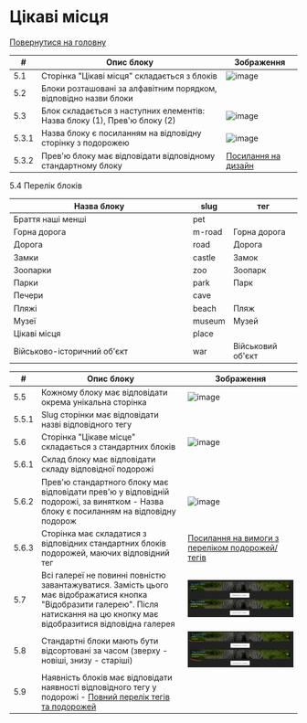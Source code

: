 # Цікаві місця

[Повернутися на головну](../Requirements/Requirements.md)

<table data-full-width="true"><thead><tr><th>#</th><th>Опис блоку</th><th>Зображення</th></tr></thead><tbody><tr><td>5.1</td><td>Сторінка "Цікаві місця" складається з блоків</td><td><img src="https://github.com/scholokov/long-travel-2/assets/22824947/f8368f09-e62f-40e2-b1a6-92e75c902fca" alt="image"></td></tr><tr><td>5.2</td><td>Блоки розташовані за алфавітним порядком, відповідно назви блоки</td><td></td></tr><tr><td>5.3</td><td>Блок складається з наступних елементів: Назва блоку (1), Прев'ю блоку (2)</td><td><img src="https://github.com/scholokov/long-travel-2/assets/22824947/1e47bf62-1b1c-45b8-bc2c-316fd82a26ed" alt="image"></td></tr><tr><td>5.3.1</td><td>Назва блоку є посиланням на відповідну сторінку з подорожею</td><td><img src="https://github.com/scholokov/long-travel-2/assets/22824947/dfef70bc-570e-4cba-9457-5054dd261dbf" alt="image"></td></tr><tr><td>5.3.2</td><td>Прев'ю блоку має відповідати відповідному стандартному блоку</td><td><a href="https://www.figma.com/file/mh7iDnG6ec7yiC0SCGad7L/Long-Travel?type=design&#x26;node-id=986-6&#x26;mode=design&#x26;t=0shjHX2jtlVOWFi1-0">Посилання на дизайн</a></td></tr></tbody></table>

5.4 Перелік блоків

<table data-full-width="true"><thead><tr><th width="300">Назва блоку</th><th>slug</th><th>тег</th></tr></thead><tbody><tr><td>Браття наші менші</td><td>pet</td><td></td></tr><tr><td>Горна дорога</td><td>m-road</td><td>Горна дорога</td></tr><tr><td>Дорога</td><td>road</td><td>Дорога</td></tr><tr><td>Замки</td><td>castle</td><td>Замок</td></tr><tr><td>Зоопарки</td><td>zoo</td><td>Зоопарк</td></tr><tr><td>Парки</td><td>park</td><td>Парк</td></tr><tr><td>Печери</td><td>cave</td><td></td></tr><tr><td>Пляжі</td><td>beach</td><td>Пляж</td></tr><tr><td>Музеї</td><td>museum</td><td>Музей</td></tr><tr><td>Цікаві місця</td><td>place</td><td></td></tr><tr><td>Військово-історичний об'єкт</td><td>war</td><td>Військовий об'єкт</td></tr></tbody></table>

<table data-full-width="true"><thead><tr><th>#</th><th>Опис блоку</th><th>Зображення</th></tr></thead><tbody><tr><td>5.5</td><td>Кожному блоку має відповідати окрема унікальна сторінка</td><td><img src="https://github.com/scholokov/long-travel-2/assets/22824947/3a4ea7bf-4e6b-431d-a31d-a38557c93528" alt="image"></td></tr><tr><td>5.5.1</td><td>Slug сторінки має відповідати назві відповідного тегу</td><td></td></tr><tr><td>5.6</td><td>Сторінка "Цікаве місце" складається з стандартних блоків</td><td><img src="https://github.com/scholokov/long-travel-2/assets/22824947/fa227aa0-e993-40d6-b523-4289423a14cd" alt="image"></td></tr><tr><td>5.6.1</td><td>Склад блоку має відповідати складу відповідної подорожі</td><td></td></tr><tr><td>5.6.2</td><td>Прев'ю стандартного блоку має відповідати прев'ю у відповідній подорожі, за винятком - Назва блоку є посиланням на відповідну подорож</td><td><img src="https://github.com/scholokov/long-travel-2/assets/22824947/534a2cd4-38ba-475f-9139-9cc0be9393b8" alt="image"></td></tr><tr><td>5.6.3</td><td>Сторінка має складатися з відповідних стандартних блоків подорожей, маючих відповідний тег</td><td><a href="https://github.com/scholokov/long-travel-2/wiki/3.1-%D0%9F%D0%BE%D0%B4%D0%BE%D1%80%D0%BE%D0%B6%D1%96.-%D0%9F%D0%B5%D1%80%D0%B5%D0%BB%D1%96%D0%BA">Посилання на вимоги з переліком подорожей/тегів</a></td></tr><tr><td>5.7</td><td>Всі галереї не повинні повністю завантажуватися. Замість цього має відображатися кнопка "Відобразити галерею". Після натискання на цю кнопку має відобразитися відповідна галерея</td><td><img src="../.gitbook/assets/image (1) (1) (1).png" alt=""></td></tr><tr><td>5.8</td><td>Стандартні блоки мають бути відсортовані за часом (зверху - новіші, знизу - старіші)</td><td><img src="../.gitbook/assets/image (2) (1) (1).png" alt=""></td></tr><tr><td>5.9</td><td>Наявність блоків має відповідати наявності відповідного тегу у подорожі - <a href="4.travel/travels-list-1.md">Повний перелік тегів та подорожей</a></td><td></td></tr></tbody></table>

